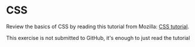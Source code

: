 # CSS

Review the basics of CSS by reading this tutorial from Mozilla: [CSS tutorial](https://developer.mozilla.org/en-US/docs/Learn/Getting_started_with_the_web/CSS_basics).

This exercise is not submitted to GitHub, it's enough to just read the tutorial
